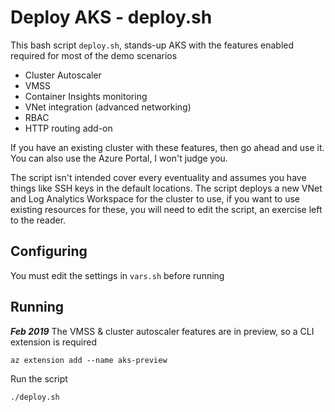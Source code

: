 # Deploy AKS - deploy.sh
This bash script `deploy.sh`, stands-up AKS with the features enabled required for most of the demo scenarios

- Cluster Autoscaler
- VMSS
- Container Insights monitoring
- VNet integration (advanced networking)
- RBAC
- HTTP routing add-on 

If you have an existing cluster with these features, then go ahead and use it.  
You can also use the Azure Portal, I won't judge you.

The script isn't intended cover every eventuality and assumes you have things like SSH keys in the default locations. The script deploys a new VNet and Log Analytics Workspace for the cluster to use, if you want to use existing resources for these, you will need to edit the script, an exercise left to the reader.

## Configuring
You must edit the settings in `vars.sh` before running

## Running

***Feb 2019*** The VMSS & cluster autoscaler features are in preview, so a CLI extension is required
```
az extension add --name aks-preview
```

Run the script
```
./deploy.sh
```
